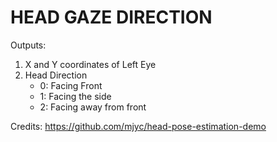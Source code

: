 # HEAD GAZE DIRECTION
Outputs:
1. X and Y coordinates of Left Eye
2. Head Direction 
    - 0: Facing Front
    - 1: Facing the side
    - 2: Facing away from front 

Credits: https://github.com/mjyc/head-pose-estimation-demo